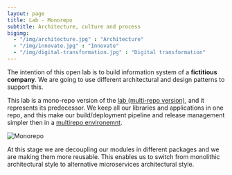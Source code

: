 ```yaml
---
layout: page
title: Lab - Monorepo
subtitle: Architecture, culture and process
bigimg:
  - "/img/architecture.jpg" : "Architecture"
  - "/img/innovate.jpg" : "Innovate"
  - "/img/digital-transformation.jpg" : "Digital transformation"
---
```


The intention of this open lab is to build information system of a **fictitious company**. We are going to use different architectural and design patterns to support this. 

This lab is a mono-repo version of the [lab (multi-repo version)](http://ivans-innovation-lab.github.io/), and it represents its predecessor. We keep all our libraries and applications in one repo, and this make our build/deployment pipeline and release management simpler then in a [multirepo environemnt]((http://ivans-innovation-lab.github.io/)). 

![Monorepo](https://github.com/ivans-innovation-lab-monorepos/my-company-backend/raw/master/monorepo.png)

At this stage we are decoupling our modules in different packages and we are making them more reusable. This enables us to switch from monolithic architectural style to alternative microservices architectural style.
